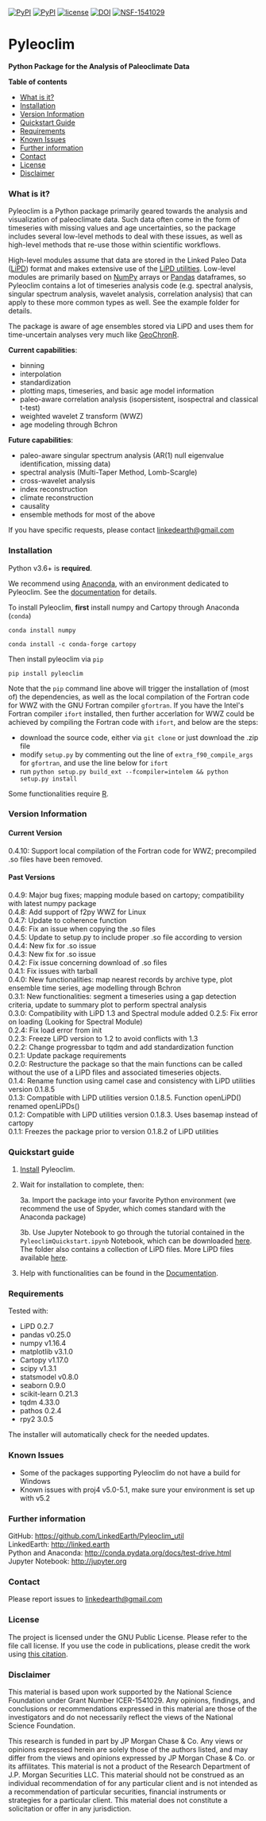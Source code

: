 <!---[![PyPI](https://img.shields.io/pypi/dm/pyleoclim.svg)](https://pypi.python.org/pypi/Pyleoclim)-->
[![PyPI](https://img.shields.io/pypi/v/pyleoclim.svg)]()
[![PyPI](https://img.shields.io/badge/python-3.6-yellow.svg)]()
[![license](https://img.shields.io/github/license/linkedearth/Pyleoclim_util.svg)]()
[![DOI](https://zenodo.org/badge/59611213.svg)](https://zenodo.org/badge/latestdoi/59611213)
[![NSF-1541029](https://img.shields.io/badge/NSF-1541029-blue.svg)](https://nsf.gov/awardsearch/showAward?AWD_ID=1541029)

# Pyleoclim

**Python Package for the Analysis of Paleoclimate Data**

**Table of contents**

* [What is it?](#what)
* [Installation](#install)
* [Version Information](#version)
* [Quickstart Guide](#quickstart)
* [Requirements](#req)
* [Known Issues](#issues)
* [Further information](#further_info)
* [Contact](#contact)
* [License](#license)
* [Disclaimer](#disclaimer)

### <a name = "what">What is it?</a>

Pyleoclim is a Python package primarily geared towards the analysis and visualization of paleoclimate data. Such data often come in the form of timeseries with missing values and age uncertainties, so the package includes several low-level methods to deal with these issues, as well as high-level methods that re-use those within scientific workflows.

High-level modules assume that data are stored in the Linked Paleo Data ([LiPD](http://www.clim-past.net/12/1093/2016/)) format and makes extensive use of the [LiPD utilities](http://nickmckay.github.io/LiPD-utilities/). Low-level modules are primarily based on [NumPy](http://www.numpy.org) arrays or [Pandas](https://pandas.pydata.org) dataframes, so Pyleoclim contains a lot of timeseries analysis code (e.g. spectral analysis, singular spectrum analysis, wavelet analysis, correlation analysis) that can apply to these more common types as well. See the example folder for details.

The package is aware of age ensembles stored via LiPD and uses them for time-uncertain analyses very much like [GeoChronR](http://nickmckay.github.io/GeoChronR/).

**Current capabilities**:
 - binning
 - interpolation
 - standardization
 - plotting maps, timeseries, and basic age model information
 - paleo-aware correlation analysis (isopersistent, isospectral and classical t-test)
 - weighted wavelet Z transform (WWZ)
 - age modeling through Bchron

**Future capabilities**:
 - paleo-aware singular spectrum analysis (AR(1) null eigenvalue identification, missing data)
 - spectral analysis (Multi-Taper Method, Lomb-Scargle)
 - cross-wavelet analysis
 - index reconstruction
 - climate reconstruction
 - causality
 - ensemble methods for most of the above

If you have specific requests, please contact linkedearth@gmail.com

### <a name = "install"> Installation </a>

Python v3.6+ is **required**.

We recommend using [Anaconda](https://www.anaconda.com/distribution/), with an environment dedicated to Pyleoclim. See the [documentation](http://linkedearth.github.io/Pyleoclim_util/Introduction.html#installation) for details.

To install Pyleoclim, **first** install numpy and Cartopy through Anaconda (`conda`)
```
conda install numpy
```

```
conda install -c conda-forge cartopy
```
Then install pyleoclim via `pip`
```
pip install pyleoclim
```

Note that the `pip` command line above will trigger the installation of (most of) the dependencies,
as well as the local compilation of the Fortran code for WWZ with the GNU Fortran compiler `gfortran`.
If you have the Intel's Fortran compiler `ifort` installed, then further accerlation for WWZ could be
achieved by compiling the Fortran code with `ifort`, and below are the steps:
+ download the source code, either via `git clone` or just download the .zip file
+ modify `setup.py` by commenting out the line of `extra_f90_compile_args` for `gfortran`, and use the line below for `ifort`
+ run `python setup.py build_ext --fcompiler=intelem && python setup.py install`


Some functionalities require [R](https://www.r-project.org/about.html).

### <a name = "version">Version Information</a>

#### Current Version
0.4.10: Support local compilation of the Fortran code for WWZ; precompiled .so files have been removed.  

#### Past Versions
0.4.9: Major bug fixes; mapping module based on cartopy; compatibility with latest numpy package  
0.4.8: Add support of f2py WWZ for Linux  
0.4.7: Update to coherence function  
0.4.6: Fix an issue when copying the .so files  
0.4.5: Update to setup.py to include proper .so file according to version  
0.4.4: New fix for .so issue  
0.4.3: New fix for .so issue  
0.4.2: Fix issue concerning download of .so files  
0.4.1: Fix issues with tarball  
0.4.0: New functionalities: map nearest records by archive type, plot ensemble  time series, age modelling through Bchron  
0.3.1: New functionalities: segment a timeseries using a gap detection criteria, update to summary plot to perform spectral analysis  
0.3.0: Compatibility with LiPD 1.3 and Spectral module added
0.2.5: Fix error on loading (Looking for Spectral Module)  
0.2.4: Fix load error from init  
0.2.3: Freeze LiPD version to 1.2 to avoid conflicts with 1.3  
0.2.2: Change progressbar to tqdm and add standardization function  
0.2.1: Update package requirements  
0.2.0: Restructure the package so that the main functions   can be called without the use of a LiPD files and associated timeseries objects.  
0.1.4: Rename function using camel case and consistency with LiPD utilities version 0.1.8.5  
0.1.3: Compatible with LiPD utilities version 0.1.8.5.
Function openLiPD() renamed openLiPDs()  
0.1.2: Compatible with LiPD utilities version 0.1.8.3. Uses basemap instead of cartopy    
0.1.1: Freezes the package prior to version 0.1.8.2 of LiPD utilities

### <a name ="quickstart"> Quickstart guide </a>

1. [Install](#install) Pyleoclim.

3. Wait for installation to complete, then:

    3a. Import the package into your favorite Python environment (we recommend the use of Spyder, which comes standard with the Anaconda package)

    3b. Use Jupyter Notebook to go through the tutorial contained in the `PyleoclimQuickstart.ipynb` Notebook, which can be downloaded [here](https://github.com/LinkedEarth/Pyleoclim_util/tree/master/Example). The folder also contains a collection of LiPD files. More LiPD files available [here](http://wiki.linked.earth).

4. Help with functionalities can be found in the [Documentation](http://linkedearth.github.io/Pyleoclim_util/).

### <a name="req">Requirements</a>
Tested with:

- LiPD 0.2.7
- pandas v0.25.0
- numpy v1.16.4
- matplotlib v3.1.0
- Cartopy v1.17.0
- scipy v1.3.1
- statsmodel v0.8.0
- seaborn 0.9.0
- scikit-learn 0.21.3
- tqdm 4.33.0
- pathos 0.2.4
- rpy2 3.0.5

The installer will automatically check for the needed updates.

### <a name='issues'> Known Issues</a>

* Some of the packages supporting Pyleoclim do not have a build for Windows
* Known issues with proj4 v5.0-5.1, make sure your environment is set up with v5.2

### <a name="further_info">Further information</a>

GitHub: https://github.com/LinkedEarth/Pyleoclim_util  
LinkedEarth: http://linked.earth   
Python and Anaconda: http://conda.pydata.org/docs/test-drive.html  
Jupyter Notebook: http://jupyter.org   

### <a name = "contact"> Contact </a>

Please report issues to <linkedearth@gmail.com>

### <a name ="license"> License </a>

The project is licensed under the GNU Public License. Please refer to the file call license.
If you use the code in publications, please credit the work using [this citation](https://zenodo.org/record/1212692#.WsaZ7maZNE4).


### <a name = "disclaimer"> Disclaimer </a>

This material is based upon work supported by the National Science Foundation under Grant Number ICER-1541029. Any opinions, findings, and conclusions or recommendations expressed in this material are those of the investigators and do not necessarily reflect the views of the National Science Foundation.

This research is funded in part by JP Morgan Chase & Co. Any views or opinions expressed herein are solely those of the authors listed, and may differ from the views and opinions expressed by JP Morgan Chase & Co. or its affilitates. This material is not a product of the Research Department of J.P. Morgan Securities LLC. This material should not be construed as an individual recommendation of for any particular client and is not intended as a recommendation of particular securities, financial instruments or strategies for a particular client. This material does not constitute a solicitation or offer in any jurisdiction. 

